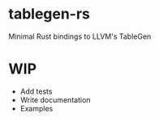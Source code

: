 # tablegen-rs

Minimal Rust bindings to LLVM's TableGen

# WIP
- Add tests
- Write documentation
- Examples
